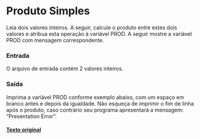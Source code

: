 # Produto Simples

Leia dois valores inteiros. A seguir, calcule o produto entre estes dois valores e atribua esta operação à variável PROD. A seguir mostre a variável PROD com mensagem correspondente.

### Entrada
O arquivo de entrada contém 2 valores inteiros.

### Saída
Imprima a variável PROD conforme exemplo abaixo, com um espaço em branco antes e depois da igualdade. Não esqueça de imprimir o fim de linha após o produto, caso contrário seu programa apresentará a mensagem: “Presentation Error”.

#### [Texto original](https://www.urionlinejudge.com.br/judge/pt/problems/view/1004)
